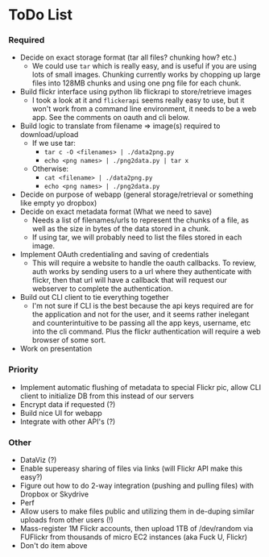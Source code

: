 # ToDo List #

### Required ###

 + Decide on exact storage format (tar all files? chunking how? etc.)
    + We could use `tar` which is really easy, and is useful if you are using lots of small images. Chunking currently works by chopping up large files into 128MB chunks and using one png file for each chunk.
 + Build flickr interface using python lib flickrapi to store/retrieve images
    + I took a look at it and `flickerapi` seems really easy to use, but it won't work from a command line environment, it needs to be a web app. See the comments on oauth and cli below.
 + Build logic to translate from filename => image(s) required to download/upload
    + If we use tar:
        + `tar c -O <filenames> | ./data2png.py`
        + `echo <png names> | ./png2data.py | tar x`
    + Otherwise:
        + `cat <filename> | ./data2png.py`
        + `echo <png names> | ./png2data.py`
 + Decide on purpose of webapp (general storage/retrieval or something like empty yo dropbox)
 + Decide on exact metadata format (What we need to save)
    + Needs a list of filenames/urls to represent the chunks of a file, as well as the size in bytes of the data stored in a chunk.
    + If using tar, we will probably need to list the files stored in each image.
 + Implement OAuth credentialing and saving of credentials
    + This will require a website to handle the oauth callbacks. To review, auth works by sending users to a url where they authenticate with flickr, then that url will have a callback that will request our webserver to complete the authentication.
 + Build out CLI client to tie everything together
    + I'm not sure if CLI is the best because the api keys required are for the application and not for the user, and it seems rather inelegant and counterintuitive to be passing all the app keys, username, etc into the cli command. Plus the flickr authentication will require a web browser of some sort.
 + Work on presentation
 
### Priority ###

 + Implement automatic flushing of metadata to special Flickr pic, allow CLI client to initialize DB from this instead of our servers
 + Encrypt data if requested (?)
 + Build nice UI for webapp
 + Integrate with other API's (?)
 
### Other ###

 + DataViz (?)
 + Enable supereasy sharing of files via links (will Flickr API make this easy?)
 + Figure out how to do 2-way integration (pushing and pulling files) with Dropbox or Skydrive
 + Perf
 + Allow users to make files public and utilizing them in de-duping similar uploads from other users (!)
 + Mass-register 1M Flickr accounts, then upload 1TB of /dev/random via FUFlickr from thousands of micro EC2 instances (aka Fuck U, Flickr)
 + Don't do item above
